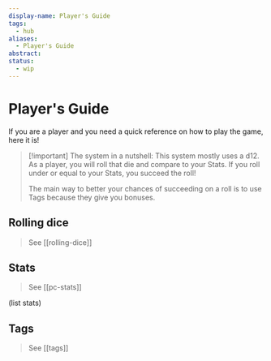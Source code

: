 ```yaml
---
display-name: Player's Guide
tags:
  - hub
aliases:
  - Player's Guide
abstract: 
status:
  - wip
---
```

# Player's Guide
If you are a player and you need a quick reference on how to play the game, here it is!

> [!important] The system in a nutshell:
> This system mostly uses a d12. As a player, you will roll that die and compare to your Stats. If you roll under or equal to your Stats, you succeed the roll!
> 
> The main way to better your chances of succeeding on a roll is to use Tags because they give you bonuses.

## Rolling dice
> See [[rolling-dice]]

## Stats
> See [[pc-stats]]

(list stats)

## Tags
> See [[tags]]

